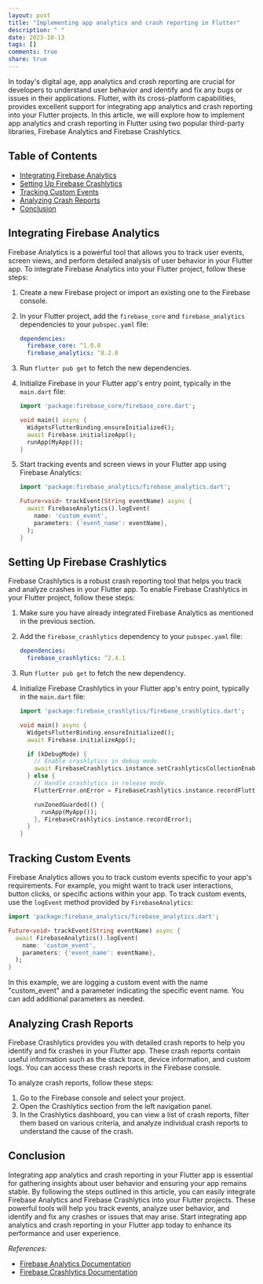 ```yaml
---
layout: post
title: "Implementing app analytics and crash reporting in Flutter"
description: " "
date: 2023-10-13
tags: []
comments: true
share: true
---
```


In today's digital age, app analytics and crash reporting are crucial for developers to understand user behavior and identify and fix any bugs or issues in their applications. Flutter, with its cross-platform capabilities, provides excellent support for integrating app analytics and crash reporting into your Flutter projects. In this article, we will explore how to implement app analytics and crash reporting in Flutter using two popular third-party libraries, Firebase Analytics and Firebase Crashlytics.

## Table of Contents
- [Integrating Firebase Analytics](#integrating-firebase-analytics)
- [Setting Up Firebase Crashlytics](#setting-up-firebase-crashlytics)
- [Tracking Custom Events](#tracking-custom-events)
- [Analyzing Crash Reports](#analyzing-crash-reports)
- [Conclusion](#conclusion)

## Integrating Firebase Analytics

Firebase Analytics is a powerful tool that allows you to track user events, screen views, and perform detailed analysis of user behavior in your Flutter app. To integrate Firebase Analytics into your Flutter project, follow these steps:

1. Create a new Firebase project or import an existing one to the Firebase console.
2. In your Flutter project, add the `firebase_core` and `firebase_analytics` dependencies to your `pubspec.yaml` file:

   ```yaml
   dependencies:
     firebase_core: ^1.0.0
     firebase_analytics: ^8.2.0
   ```

3. Run `flutter pub get` to fetch the new dependencies.
4. Initialize Firebase in your Flutter app's entry point, typically in the `main.dart` file:

   ```dart
   import 'package:firebase_core/firebase_core.dart';

   void main() async {
     WidgetsFlutterBinding.ensureInitialized();
     await Firebase.initializeApp();
     runApp(MyApp());
   }
   ```

5. Start tracking events and screen views in your Flutter app using Firebase Analytics:

   ```dart
   import 'package:firebase_analytics/firebase_analytics.dart';

   Future<void> trackEvent(String eventName) async {
     await FirebaseAnalytics().logEvent(
       name: 'custom_event',
       parameters: {'event_name': eventName},
     );
   }
   ```

## Setting Up Firebase Crashlytics

Firebase Crashlytics is a robust crash reporting tool that helps you track and analyze crashes in your Flutter app. To enable Firebase Crashlytics in your Flutter project, follow these steps:

1. Make sure you have already integrated Firebase Analytics as mentioned in the previous section.
2. Add the `firebase_crashlytics` dependency to your `pubspec.yaml` file:

   ```yaml
   dependencies:
     firebase_crashlytics: ^2.4.1
   ```

3. Run `flutter pub get` to fetch the new dependency.
4. Initialize Firebase Crashlytics in your Flutter app's entry point, typically in the `main.dart` file:

   ```dart
   import 'package:firebase_crashlytics/firebase_crashlytics.dart';

   void main() async {
     WidgetsFlutterBinding.ensureInitialized();
     await Firebase.initializeApp();

     if (kDebugMode) {
       // Enable crashlytics in debug mode.
       await FirebaseCrashlytics.instance.setCrashlyticsCollectionEnabled(true);
     } else {
       // Handle crashlytics in release mode.
       FlutterError.onError = FirebaseCrashlytics.instance.recordFlutterError;

       runZonedGuarded(() {
         runApp(MyApp());
       }, FirebaseCrashlytics.instance.recordError);
     }
   }
   ```

## Tracking Custom Events

Firebase Analytics allows you to track custom events specific to your app's requirements. For example, you might want to track user interactions, button clicks, or specific actions within your app. To track custom events, use the `logEvent` method provided by `FirebaseAnalytics`:

```dart
import 'package:firebase_analytics/firebase_analytics.dart';

Future<void> trackEvent(String eventName) async {
  await FirebaseAnalytics().logEvent(
    name: 'custom_event',
    parameters: {'event_name': eventName},
  );
}
```

In this example, we are logging a custom event with the name "custom_event" and a parameter indicating the specific event name. You can add additional parameters as needed.

## Analyzing Crash Reports

Firebase Crashlytics provides you with detailed crash reports to help you identify and fix crashes in your Flutter app. These crash reports contain useful information such as the stack trace, device information, and custom logs. You can access these crash reports in the Firebase console.

To analyze crash reports, follow these steps:

1. Go to the Firebase console and select your project.
2. Open the Crashlytics section from the left navigation panel.
3. In the Crashlytics dashboard, you can view a list of crash reports, filter them based on various criteria, and analyze individual crash reports to understand the cause of the crash.

## Conclusion

Integrating app analytics and crash reporting in your Flutter app is essential for gathering insights about user behavior and ensuring your app remains stable. By following the steps outlined in this article, you can easily integrate Firebase Analytics and Firebase Crashlytics into your Flutter projects. These powerful tools will help you track events, analyze user behavior, and identify and fix any crashes or issues that may arise. Start integrating app analytics and crash reporting in your Flutter app today to enhance its performance and user experience.

_References:_
- [Firebase Analytics Documentation](https://firebase.google.com/docs/analytics)
- [Firebase Crashlytics Documentation](https://firebase.google.com/docs/crashlytics)